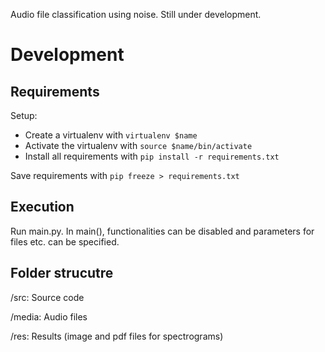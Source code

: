 Audio file classification using noise. Still under development.

# Development

## Requirements

Setup:
* Create a virtualenv with `virtualenv $name`
* Activate the virtualenv with `source $name/bin/activate`
* Install all requirements with `pip install -r requirements.txt`

Save requirements with `pip freeze > requirements.txt`

## Execution

Run main.py. In main(), functionalities can be disabled and parameters for files etc. can be specified.

## Folder strucutre

/src: Source code

/media: Audio files

/res: Results (image and pdf files for spectrograms)
